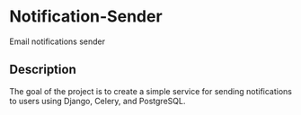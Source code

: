 # Notification-Sender
Email notifications sender

## Description

The goal of the project is to create a simple service for sending notifications to users using Django, Celery, and PostgreSQL.

